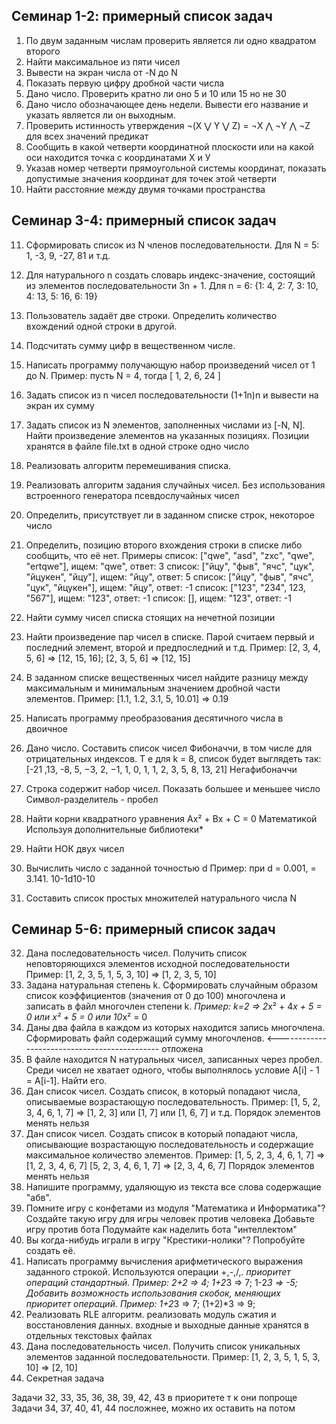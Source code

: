 ## Семинар 1-2: примерный список задач
1. По двум заданным числам проверить является ли одно квадратом второго 
2. Найти максимальное из пяти чисел
3. Вывести на экран числа от -N до N
4. Показать первую цифру дробной части числа
5. Дано число. Проверить кратно ли оно 5 и 10 или 15 но не 30
6. Дано число обозначающее день недели. Вывести его название и указать является ли он выходным.
7. Проверить истинность утверждения ¬(X ⋁ Y ⋁ Z) = ¬X ⋀ ¬Y ⋀ ¬Z для всех значений предикат
8. Сообщить в какой четверти координатной плоскости или на какой оси находится точка с координатами Х и У 
9. Указав номер четверти прямоугольной системы координат, показать допустимые значения координат для точек этой четверти
10. Найти расстояние между двумя точками пространства
## Семинар 3-4: примерный список задач
11. Сформировать список из  N членов последовательности.
    Для N = 5: 1, -3, 9, -27, 81 и т.д.
12. Для натурального n создать словарь индекс-значение, состоящий из элементов последовательности 3n + 1.
    Для n = 6: {1: 4, 2: 7, 3: 10, 4: 13, 5: 16, 6: 19}
13. Пользователь задаёт две строки. Определить количество вхождений одной строки в другой.
14. Подсчитать сумму цифр в вещественном числе.
15. Написать программу получающую набор произведений чисел от 1 до N.
    Пример: пусть N = 4, тогда
    [ 1, 2, 6, 24 ]
16. Задать список из n чисел последовательности (1+1n)n и вывести на экран их сумму
17. Задать список из N элементов, заполненных числами из [-N, N]. Найти произведение элементов на указанных позициях. Позиции хранятся в файле file.txt в одной строке одно число
18. Реализовать алгоритм перемешивания списка. 
19. Реализовать алгоритм задания случайных чисел. Без использования встроенного генератора псевдослучайных чисел
20. Определить, присутствует ли в заданном списке строк, некоторое число 
21. Определить, позицию второго вхождения строки в списке либо сообщить, что её нет.
    Примеры
    список: ["qwe", "asd", "zxc", "qwe", "ertqwe"], ищем: "qwe", ответ: 3
    список: ["йцу", "фыв", "ячс", "цук", "йцукен", "йцу"], ищем: "йцу", ответ: 5
    список: ["йцу", "фыв", "ячс", "цук", "йцукен"], ищем: "йцу", ответ: -1
    список: ["123", "234", 123, "567"], ищем: "123", ответ: -1
    список: [], ищем: "123", ответ: -1

22. Найти сумму чисел списка стоящих на нечетной позиции
23. Найти произведение пар чисел в списке. Парой считаем первый и последний элемент, второй и предпоследний и т.д. Пример: [2, 3, 4, 5, 6] => [12, 15, 16]; [2, 3, 5, 6] =>   [12,  15] 
24. В заданном списке вещественных чисел найдите разницу между максимальным и минимальным значением дробной части элементов. Пример: [1.1, 1.2, 3.1, 5, 10.01] => 0.19
25. Написать программу преобразования десятичного числа в двоичное
26. Дано число. Составить список чисел Фибоначчи, в том числе для отрицательных индексов. 
    Т е для k = 8, список будет выглядеть так: [-21 ,13, -8, 5, −3,  2, −1,  1, 0, 1, 1, 2, 3, 5, 8, 13, 21] Негафибоначчи
27. Строка содержит набор чисел. Показать большее и меньшее число
    Символ-разделитель - пробел
28. Найти корни квадратного уравнения Ax² + Bx + C = 0
    Математикой
    Используя дополнительные библиотеки*
29. Найти НОК двух чисел
30. Вычислить число  c заданной точностью d
  	Пример: при d = 0.001,  = 3.141. 10-1d10-10
31. Составить список простых множителей натурального числа N
## Семинар 5-6: примерный список задач
32. Дана последовательность чисел. Получить список неповторяющихся элементов исходной последовательности
    Пример: [1, 2, 3, 5, 1, 5, 3, 10] => [1, 2, 3, 5, 10]
33. Задана натуральная степень k. Сформировать случайным образом список коэффициентов (значения от 0 до 100) многочлена и записать в файл многочлен степени k. *Пример: k=2 =>   2*x² + 4*x + 5 = 0 или x² + 5 = 0 или 10*x² = 0
34. Даны два файла в каждом из которых находится запись многочлена. Сформировать файл содержащий сумму многочленов. <--------------------------------------------- отложена
35. В файле находится N натуральных чисел, записанных через пробел. Среди чисел не хватает одного, чтобы выполнялось условие A[i] - 1 = A[i-1]. Найти его.
36. Дан список чисел. Создать список, в который попадают числа, описываемые возрастающую последовательность. Пример: [1, 5, 2, 3, 4, 6, 1, 7] => [1, 2, 3] или [1, 7] или [1,     6,  7] и т.д. Порядок элементов менять нельзя
37. Дан список чисел. Создать список в который попадают числа, описывающие возрастающую последовательность и содержащие максимальное количество элементов. 
    Пример: [1, 5, 2, 3, 4, 6, 1, 7] => [1, 2, 3, 4, 6, 7]
    [5, 2, 3, 4, 6, 1, 7] => [2, 3, 4, 6, 7]
    Порядок элементов менять нельзя
38. Напишите программу, удаляющую из текста все слова содержащие "абв".
39. Помните игру с конфетами из модуля "Математика и Информатика"? Создайте такую игру для игры человек против человека
    Добавьте игру против бота
    Подумайте как наделить бота "интеллектом" 
40. Вы когда-нибудь играли в игру "Крестики-нолики"? Попробуйте создать её.
41. Написать программу вычисления арифметического выражения заданного строкой. Используются операции +,-,/,*. приоритет операций стандартный. Пример: 2+2 => 4; 1+2*3 => 7; 1-2*3 => -5; 
    Добавить возможность использования скобок, меняющих приоритет операций. Пример: 1+2*3 => 7; (1+2)*3 => 9;
42. Реализовать RLE алгоритм. реализовать модуль сжатия и восстановления данных.
    входные и выходные данные хранятся в отдельных текстовых файлах
43. Дана последовательность чисел. Получить список уникальных элементов заданной последовательности.
    Пример: [1, 2, 3, 5, 1, 5, 3, 10] => [2, 10]
44. Секретная задача

Задачи 32, 33, 35, 36, 38, 39, 42, 43 в приоритете т к они попроще
Задачи 34, 37, 40,  41, 44  посложнее, можно их оставить на потом
